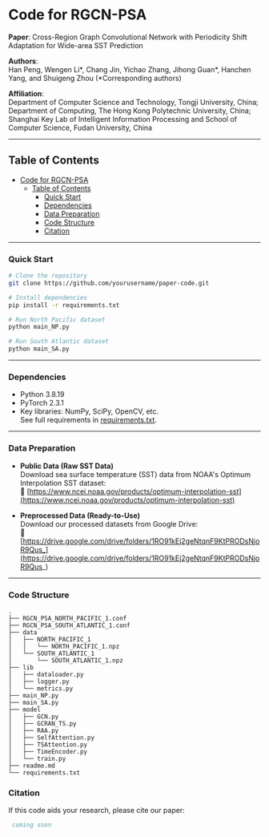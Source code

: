 # Code for RGCN-PSA

**Paper**: Cross-Region Graph Convolutional Network with Periodicity Shift Adaptation for Wide-area SST Prediction

**Authors**:  
Han Peng, Wengen Li*, Chang Jin, Yichao Zhang, Jihong Guan*, Hanchen Yang, and Shuigeng Zhou (*Corresponding authors)

**Affiliation**:  
Department of Computer Science and Technology, Tongji University, China; Department of Computing, The Hong Kong Polytechnic University, China; Shanghai Key Lab of Intelligent Information Processing and School of Computer Science, Fudan University, China

---

## Table of Contents
- [Code for RGCN-PSA](#code-for-rgcn-psa)
  - [Table of Contents](#table-of-contents)
    - [Quick Start](#quick-start)
    - [Dependencies](#dependencies)
    - [Data Preparation](#data-preparation)
    - [Code Structure](#code-structure)
    - [Citation](#citation)

---

### Quick Start
```bash
# Clone the repository
git clone https://github.com/yourusername/paper-code.git

# Install dependencies
pip install -r requirements.txt

# Run North Pacific dataset
python main_NP.py

# Run South Atlantic dataset
python main_SA.py
```

---

### Dependencies
- Python 3.8.19
- PyTorch 2.3.1
- Key libraries: NumPy, SciPy, OpenCV, etc.  
See full requirements in [requirements.txt](./requirements.txt).

---

### Data Preparation

- **Public Data (Raw SST Data)**  
  Download sea surface temperature (SST) data from NOAA's Optimum Interpolation SST dataset:  
  🔗 [https://www.ncei.noaa.gov/products/optimum-interpolation-sst](https://www.ncei.noaa.gov/products/optimum-interpolation-sst)  

- **Preprocessed Data (Ready-to-Use)**  
  Download our processed datasets from Google Drive:  
  🔗 [https://drive.google.com/drive/folders/1RO91kEj2geNtqnF9KtPRODsNjoR9Qus_](https://drive.google.com/drive/folders/1RO91kEj2geNtqnF9KtPRODsNjoR9Qus_)  

---

### Code Structure
```
.
├── RGCN_PSA_NORTH_PACIFIC_1.conf
├── RGCN_PSA_SOUTH_ATLANTIC_1.conf
├── data
│   ├── NORTH_PACIFIC_1
│   │   └── NORTH_PACIFIC_1.npz
│   └── SOUTH_ATLANTIC_1
│       └── SOUTH_ATLANTIC_1.npz
├── lib
│   ├── dataloader.py
│   ├── logger.py
│   └── metrics.py
├── main_NP.py
├── main_SA.py
├── model
│   ├── GCN.py
│   ├── GCRAN_TS.py
│   ├── RAA.py
│   ├── SelfAttention.py
│   ├── TSAttention.py
│   ├── TimeEncoder.py
│   └── train.py
├── readme.md
└── requirements.txt
```

### Citation
If this code aids your research, please cite our paper:  
```bibtex
 coming soon
```
